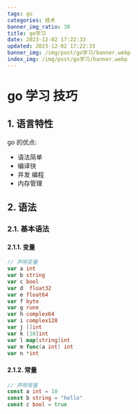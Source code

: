 ```yaml
---
tags: go
categories: 技术
banner_img_ratio: 30
title: go学习
date: 2023-12-02 17:22:33
updated: 2023-12-02 17:22:33
banner_img: /img/post/go学习/banner.webp
index_img: /img/post/go学习/banner.webp
---
```


# go 学习 技巧

## 1. 语言特性

go 的优点:

- 语法简单
- 编译快
- 并发 编程
- 内存管理

## 2. 语法

### 2.1. 基本语法

#### 2.1.1. 变量

```go
// 声明变量
var a int
var b string
var c bool
var d  float32
var e float64
var f byte
var g rune
var h complex64
var i complex128
var j []int
var k [10]int
var l map[string]int
var m func(a int) int
var n *int
```

#### 2.1.2. 常量

```go
// 声明常量
const a int = 10
const b string = "hello"
const c bool = true
```
